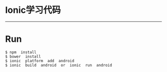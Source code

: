 #  Ionic学习代码

---
# Run
```
$ npm  install
$ bower  install
$ ionic  platform  add  android
$ ionic  build  android  or  ionic  run  android

```